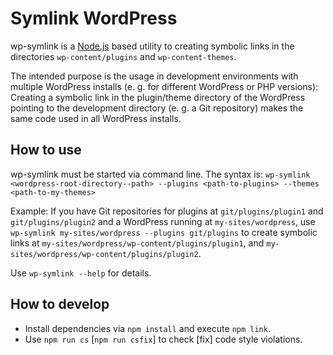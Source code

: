 # Symlink WordPress

wp-symlink is a [Node.js](https://nodejs.org/en/)
    based utility to creating symbolic links in the directories
    `wp-content/plugins` and `wp-content-themes`.

The intended purpose is the usage in development environments with multiple WordPress installs
    (e. g. for different WordPress or PHP versions):
Creating a symbolic link in the plugin/theme directory of the WordPress
    pointing to the development directory (e. g. a Git repository)
    makes the same code used in all WordPress installs.


## How to use
wp-symlink must be started via command line. The syntax is:
    `wp-symlink <wordpress-root-directory--path> --plugins <path-to-plugins> --themes <path-to-my-themes>`

Example: If you have Git repositories for plugins at `git/plugins/plugin1` and `git/plugins/plugin2`
    and a WordPress running at `my-sites/wordpress`,
use `wp-symlink my-sites/wordpress --plugins git/plugins` to create symbolic links at 
    `my-sites/wordpress/wp-content/plugins/plugin1`, and `my-sites/wordpress/wp-content/plugins/plugin2`.

Use `wp-symlink --help` for details.

## How to develop
- Install dependencies via `npm install` and execute `npm link`.
- Use `npm run cs` [`npm run csfix`] to check [fix] code style violations.
